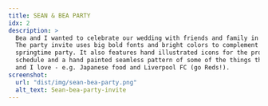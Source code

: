 ```yaml
---
title: SEAN & BEA PARTY
idx: 2
description: >
  Bea and I wanted to celebrate our wedding with friends and family in Brisbane.
  The party invite uses big bold fonts and bright colors to complement our
  springtime party. It also features hand illustrated icons for the program
  schedule and a hand painted seamless pattern of some of the things that Bea
  and I love - e.g. Japanese food and Liverpool FC (go Reds!).
screenshot:
  url: "dist/img/sean-bea-party.png"
  alt_text: Sean-bea-party-invite
---
```

